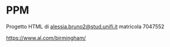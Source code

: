 # PPM
Progetto HTML di alessia.bruno2@stud.unifi.it matricola 7047552

https://www.al.com/birmingham/
